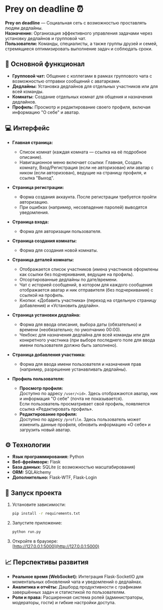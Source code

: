 # Prey on deadline ⏰

**Prey on deadline** — Социальная сеть с возможностью проставлять людям дедлайны.\
**Назначение:** Организация эффективного управления задачами через установку дедлайнов и групповой чат.\
**Пользователи:** Команды, специалисты, а также группы друзей и семей, стремящиеся оптимизировать выполнение задач и соблюдать сроки.

## 📝 Основной функционал

- **Групповой чат:** Общение с коллегами в рамках группового чата с возможностью отправки сообщений с аватарками.
- **Дедлайны:** Установка дедлайнов для отдельных участников или для всей команды.
- **Комнаты:** Создание отдельных комнат для общения и назначения дедлайнов.
- **Профиль:** Просмотр и редактирование своего профиля, включая информацию "О себе" и аватар.

## 💻 Интерфейс

- **Главная страница:**

  - Список комнат (каждая комната — ссылка на её подробное описание).
  - Навигационное меню включает ссылки: Главная, Создать комнату, Вход/Регистрация (если не авторизован) или аватар с ником (если авторизован), ведущие на страницу профиля, и ссылка "Выход".

- **Страница регистрации:**

  - Форма создания аккаунта. После регистрации требуется пройти авторизацию.
  - При ошибках (например, несовпадение паролей) выводятся уведомления.

- **Страница входа:**

  - Форма для авторизации пользователя.

- **Страница создания комнаты:**

  - Форма для создания новой комнаты.

- **Страница деталей комнаты:**

  - Отображается список участников (имена участников оформлены как ссылки без подчеркивания, ведущие на профиль).
  - Отсортированные дедлайны по дате/времени.
  - Чат с историей сообщений, в котором для каждого сообщения отображается аватар и ник отправителя (без подчеркивания) с ссылкой на профиль.
  - Кнопки: «Добавить участника» (переход на отдельную страницу добавления) и «Установить дедлайн».

- **Страница установки дедлайна:**

  - Форма для ввода описания, выбора даты (обязательно) и времени (необязательно; по умолчанию 00:00).
  - Чекбокс для назначения дедлайна для всей команды или для конкретного участника (при выборе последнего поле для ввода имени пользователя должно быть заполнено).

- **Страница добавления участника:**

  - Форма для ввода имени пользователя и назначения прав (например, разрешение устанавливать дедлайны).

- **Профиль пользователя:**

  - **Просмотр профиля:**\
    Доступно по адресу `/user/<id>`. Здесь отображаются аватар, ник и информация "О себе" (почта не показывается).\
    Если пользователь просматривает свой профиль, появляется ссылка «Редактировать профиль».
  - **Редактирование профиля:**\
    Доступно по адресу `/profile`. Здесь пользователь может изменить данные профиля, обновить информацию «О себе» и загрузить новый аватар.

## ⚙️ Технологии

- **Язык программирования:** Python
- **Веб-фреймворк:** Flask
- **База данных:** SQLite (с возможностью масштабирования)
- **ORM:** SQLAlchemy
- **Дополнительно:** Flask-WTF, Flask-Login

## 🚀 Запуск проекта

1. Установите зависимости:
   ```bash
   pip install -r requirements.txt
   ```
2. Запустите приложение:
   ```bash
   python run.py
   ```
3. Откройте в браузере:\
   [http://127.0.0.1:5000](http://127.0.0.1:5000)

## 📈 Перспективы развития

- **Реальное время (WebSocket):** Интеграция Flask-SocketIO для моментальных обновлений чата и уведомлений о дедлайнах.
- **Аналитика и отчёты:** Дашборд продуктивности с графиками завершённых задач и статистикой по пользователям.
- **Роли и права:** Расширенная система ролей (администраторы, модераторы, гости) и гибкие настройки доступа.

